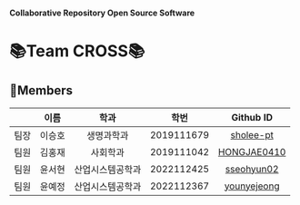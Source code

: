 <h4>Collaborative Repository Open Source Software</h4>
<h1>📚Team CROSS📚</h1>
<h2>📍Members</h2>

|      |  이름  |       학과       |    학번    |   Github ID |
|:----:|:------:|:----------------:|:----------:|:----------:|
| 팀장 | 이승호 |   생명과학과  |   2019111679  |   [sholee-pt](https://github.com/sholee-pt)   |
| 팀원 | 김홍재 |   사회학과    |   2019111042  |   [HONGJAE0410](https://github.com/HONGJAE0410)    |
| 팀원 | 윤서현 |   산업시스템공학과    |   2022112425  |   [sseohyun02](https://github.com/sseohyun02)    |
| 팀원 | 윤예정 |   산업시스템공학과    |   2022112367  |   [younyejeong](https://github.com/younyejeong)    |